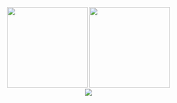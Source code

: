 
<div align="center">
  <img src="https://github-readme-stats.vercel.app/api?username=tkzt&include_all_commits=true&show_icons=true&hide_title=true&hide_border=true&card_width=60%&theme=transparent&order1" height="185px" />    
  <img src="https://github-readme-stats.vercel.app/api/top-langs?username=tkzt&locale=en&hide_title=true&layout=compact&card_width=40%&langs_count=8&hide_border=true&theme=transparent&order=2" height="185px" />
</div>

<div align="center">
  <picture>
    <source
      srcset="https://github-readme-activity-graph.vercel.app/graph?username=tkzt&theme=github-dark&area=true&hide_title=true"
      media="(prefers-color-scheme: dark), (prefers-color-scheme: no-preference)"
    />
    <source
      srcset="https://github-readme-activity-graph.vercel.app/graph?username=tkzt&theme=github-light&area=true&hide_title=true"
      media="(prefers-color-scheme: light), (prefers-color-scheme: no-preference)"
    />
    <img src="https://github-readme-activity-graph.vercel.app/graph?username=tkzt" />
  </picture>
</div>
